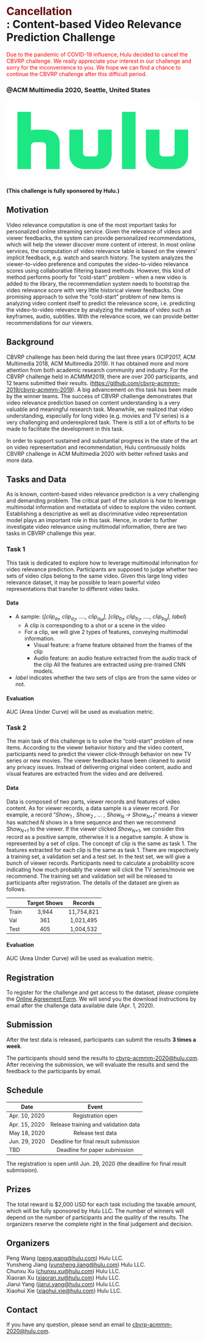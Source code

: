 # <font color="#660000">Cancellation</font><br />: Content-based Video Relevance Prediction Challenge

<font color=red>Due to the pandemic of COVID-19 influence, Hulu decided to cancel the CBVRP challenge. We really appreciate your interest in our challenge and sorry for the inconvenience to you. We hope we can find a chance to continue the CBVRP challenge after this difficult period.</font>

### @ACM Multimedia 2020, Seattle, United States
![](hulu_logo.png)

**(This challenge is fully sponsored by Hulu.)**

## Motivation

Video relevance computation is one of the most important tasks for personalized online streaming service. Given the relevance of videos and viewer feedbacks, the system can provide personalized recommendations, which will help the viewer discover more content of interest. In most online services, the computation of video relevance table is based on the viewers' implicit feedback, e.g. watch and search history. The system analyzes the viewer-to-video preference and computes the video-to-video relevance scores using collaborative filtering based methods. However, this kind of method performs poorly for “cold-start” problem - when a new video is added to the library, the recommendation system needs to bootstrap the video relevance score with very little historical viewer feedbacks. One promising approach to solve the “cold-start” problem of new items is analyzing video content itself to predict the relevance score, i.e. predicting the video-to-video relevance by analyzing the metadata of video such as keyframes, audio, subtitles. With the relevance score, we can provide better recommendations for our viewers. 

## Background

CBVRP challenge has been held during the last three years (ICIP2017, ACM Multimedia 2018, ACM Multimedia 2019). It has obtained more and more attention from both academic research community and industry. For the CBVRP challenge held in ACMMM2019, there are over 200 participants, and 12 teams submitted their results. (https://github.com/cbvrp-acmmm-2019/cbvrp-acmmm-2019). A big advancement on this task has been made by the winner teams. The success of CBVRP challenge demonstrates that video relevance prediction based on content understanding is a very valuable and meaningful research task. Meanwhile, we realized that video understanding, especially for long video (e.g. movies and TV series) is a very challenging and underexplored task. There is still a lot of efforts to be made to facilitate the development in this task.

In order to support sustained and substantial progress in the state of the art on video representation and recommendation, Hulu continuously holds CBVRP challenge in ACM Multimedia 2020 with better refined tasks and more data.  

## Tasks and Data

As is known, content-based video relevance prediction is a very challenging and demanding problem. The critical part of the solution is how to leverage multimodal information and metadata of video to explore the video content. Establishing a descriptive as well as discriminative video representation model plays an important role in this task. Hence, in order to further investigate video relevance using multimodal information, there are two tasks in CBVRP challenge this year.

### Task 1

This task is dedicated to explore how to leverage multimodal information for video relevance prediction. Participants are supposed to judge whether two sets of video clips belong to the same video. Given this large long video relevance dataset, it may be possible to learn powerful video representations that transfer to different video tasks.

#### Data

- A sample:  (*[clip<sub>a<sub>1</sub></sub>, clip<sub>a<sub>2</sub></sub>, ...., clip<sub>a<sub>M</sub></sub>], [clip<sub>b<sub>1</sub></sub>, clip<sub>b<sub>2</sub></sub>, ...., clip<sub>b<sub>N</sub></sub>], label*)
    - A clip is corresponding to a shot or a scene in the video
    - For a clip, we will give 2 types of features, conveying multimodal information.
        - Visual feature: a frame feature obtained from the frames of the clip
        - Audio feature: an audio feature extracted from the audio track of the clip
     All the features are extracted using pre-trained CNN models. 
- *label* indicates whether the two sets of clips are from the same video or not.

#### Evaluation

AUC (Area Under Curve) will be used as evaluation metric.

### Task 2

The main task of this challenge is to solve the “cold-start” problem of new items. According to the viewer behavior history and the video content, participants need to predict the viewer click-through behavior on new TV series or new movies. The viewer feedbacks have been cleaned to avoid any privacy issues. Instead of delivering original video content, audio and visual features are extracted from the video and are delivered. 

#### Data

Data is composed of two parts, viewer records and features of video content. As for viewer records, a data sample is a viewer record. For example, a record “*Show<sub>1</sub> , Show<sub>2</sub> , ... , Show<sub>N</sub>  ->  Show<sub>N+1</sub>*” means a viewer has watched *N* shows in a time sequence and then we recommend *Show<sub>N+1</sub>* to the viewer. If the viewer clicked *Show<sub>N+1</sub>*, we consider this record as a positive sample, otherwise it is a negative sample. A show is represented by a set of clips. The concept of clip is the same as task 1. The features extracted for each clip is the same as task 1. There are respectively a training set, a validation set and a test set. In the test set, we will give a bunch of viewer records. Participants need to calculate a probability score indicating how much probably the viewer will click the TV series/movie we recommend. The training set and validation set will be released to participants after registration. The details of the dataset are given as follows.

|           |   Target Shows    |   Records   |
| --------- |:-----------------:|:-----------:|
|   Train   |   3,944           |  11,754,821 |
|   Val     |     361           |   1,021,495 |
|   Test    |     405           |   1,004,532 |


#### Evaluation

AUC (Area Under Curve) will be used as evaluation metric.

## Registration

To register for the challenge and get access to the dataset, please complete the [Online Agreement Form](https://freeonlinesurveys.com/s/WK0gbfZC). We will send you the download instructions by email after the challenge data available date (Apr. 1, 2020). 

## Submission

After the test data is released, participants can submit the results **3 times a week**. 

The participants should send the results to cbvrp-acmmm-2020@hulu.com. After receiving the submission, we will evaluate the results and send the feedback to the participants by email.


## Schedule

|        Date       |                  Event                  |
| ----------------- |:---------------------------------------:|
|   Apr. 10, 2020    | Registration open                       |
|   Apr. 15, 2020   | Release training and validation data    | 
|   May 18, 2020    | Release test data                       |
|   Jun. 29, 2020   | Deadline for final result submission    |
|   TBD             | Deadline for paper submission           |

The registration is open until Jun. 29, 2020 (the deadline for final result submission).

## Prizes

The total reward is $2,000 USD for each task including the taxable amount, which will be fully sponsored by Hulu LLC. The number of winners will depend on the number of participants and the quality of the results. The organizers reserve the complete right in the final judgement and decision.

## Organizers

Peng Wang (peng.wang@hulu.com) Hulu LLC.\
Yunsheng Jiang (yunsheng.jiang@hulu.com) Hulu LLC.\
Chunxu Xu (chunxu.xu@hulu.com) Hulu LLC.\
Xiaoran Xu (xiaoran.xu@hulu.com) Hulu LLC.\
Jiarui Yang (jiarui.yang@hulu.com) Hulu LLC.\
Xiaohui Xie (xiaohui.xie@hulu.com) Hulu LLC.

## Contact

If you have any question, please send an email to cbvrp-acmmm-2020@hulu.com.
